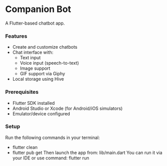 # Companion Bot

A Flutter-based chatbot app.

### Features
- Create and customize chatbots
- Chat interface with:
  - Text input
  - Voice input (speech-to-text)
  - Image support
  - GIF support via Giphy
- Local storage using Hive

### Prerequisites
- Flutter SDK installed
- Android Studio or Xcode (for Android/iOS simulators)
- Emulator/device configured

### Setup
Run the following commands in your terminal:
- flutter clean
- flutter pub get
Then launch the app from: lib/main.dart
You can run it via your IDE or use command: flutter run

